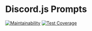 # Discord.js Prompts
[![Maintainability](https://api.codeclimate.com/v1/badges/c4c08e63d9d7078a3b5b/maintainability)](https://codeclimate.com/github/synzen/discord.js-prompts/maintainability)
[![Test Coverage](https://api.codeclimate.com/v1/badges/c4c08e63d9d7078a3b5b/test_coverage)](https://codeclimate.com/github/synzen/discord.js-prompts/test_coverage)
